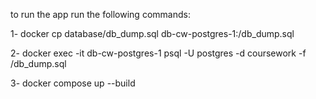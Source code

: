 to run the app run the following commands:

  1- docker cp database/db_dump.sql db-cw-postgres-1:/db_dump.sql 

  2- docker exec -it db-cw-postgres-1 psql -U postgres -d coursework -f /db_dump.sql

  3- docker compose up --build
